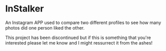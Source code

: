# InStalker
An Instagram APP used to compare two different profiles to see how many photos did one person liked the other.

This project has been discontinued but if this is something that you're interested please let me know and I might ressurrect it from the ashes!
